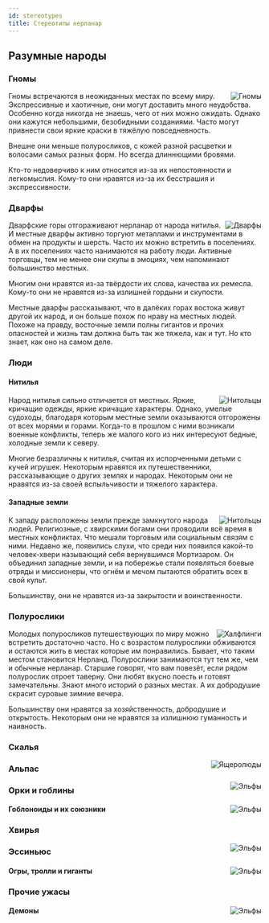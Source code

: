 ```yaml
---
id: stereotypes
title: Стереотипы нерланар
---
```


## Разумные народы

### Гномы

<div class="div-with-image">
<img alt="Гномы" src="/img/ancestry/gnome.png" align="right" class="anc-img"/>

Гномы встречаются в неожиданных местах по всему миру. Экспрессивные и хаотичные, они могут доставить много неудобства. Особенно когда никогда не знаешь, чего от них можно ожидать. Однако они кажутся небольшими, безобидными созданиями. Часто могут привнести свои яркие краски в тяжёлую повседневность.

Внешне они меньше полуросликов, с кожей разной расцветки и волосами самых разных форм. Но всегда длиннющими бровями.

Кто-то недоверчиво к ним относится из-за их непостоянности и легкомыслия. Кому-то они нравятся из-за их бесстрашия и экспрессивности.

</div>

### Дварфы

<div class="div-with-image">
<img alt="Дварфы" src="/img/ancestry/dwarf1.png" align="right" class="anc-img"/>

Дварфские горы отгораживают нерланар от народа нитилья. И местные дварфы активно торгуют металлами и инструментами в обмен на продукты и шерсть. Часто их можно встретить в поселениях. А в их поселениях часто нанимаются на работу люди. Активные торговцы, тем не менее они скупы в эмоциях, чем напоминают большинство местных.

Многим они нравятся из-за твёрдости их слова, качества их ремесла. Кому-то они не нравятся из-за излишней гордыни и скупости.

Местные дварфы рассказывают, что в далёких горах востока живут другой их народ, и он больше похож по нраву на местных людей. Похоже на правду, восточные земли полны гигантов и прочих опасностей и жизнь там должна быть так же тяжела, как и тут. Но кто знает, как оно на самом деле.

</div>

### Люди

#### Нитилья

<div class="div-with-image">
<img alt="Нитольцы" src="/img/ancestry/nithel.png" align="right" class="anc-img"/>

Народ нитилья сильно отличается от местных. Яркие, кричащие одежды, яркие кричащие характеры. Однако, умелые судоходы, благодаря которым местные земли оказываются отгорожены от всех морями и горами. Когда-то в прошлом с ними возникали военные конфликты, теперь же малого кого из них интересуют бедные, холодные земли к северу.

Многие безразличны к нитилья, считая их испорченными детьми с кучей игрушек. Некоторым нравятся их путешественники, рассказывающие о других землях и народах. Некоторым они не нравятся из-за своей вспыльчивости и тяжелого характера.

</div>

#### Западные земли

<div class="div-with-image">
<img alt="Нитольцы" src="/img/ancestry/human-west.png" align="right" class="anc-img"/>

К западу расположены земли прежде замкнутого народа людей. Религиозные, с хвирскими богами они проводили всё время в местных конфликтах. Что мешали торговым или социальным связям с ними. Недавно же, появились слухи, что среди них появился какой-то человек-хвери называющий себя вернувшимся Мортизаром. Он объединил западные земли, и на побережье стали появляться боевые отряды и миссионеры, что огнём и мечом пытаются обратить всех в свой культ.

Большинству, они не нравятся из-за закрытости и воинственности.

</div>

### Полурослики

<div class="div-with-image">
<img alt="Халфлинги" src="/img/ancestry/halfling.png" align="right" class="anc-img"/>

Молодых полуросликов путешествующих по миру можно встретить достаточно часто. Но с возрастом полурослики обживаются и остаются жить в местах которые им понравились. Бывает, что таким местом становится Нерланд. Полурослики занимаются тут тем же, чем и обычные нерланар. Старшие говорят, что вам повезёт, если рядом полурослик отроет таверну. Они любят вкусно поесть и готовят замечательны. Знают много историй о разных местах. А их добродушие скрасит суровые зимние вечера.

Большинству они нравятся за хозяйственность, добродушие и открытость. Некоторым они не нравятся за излишнюю гуманность и наивность.

</div>

### Скалья

<div class="div-with-image">
<img alt="Ящеролюды" src="/img/ancestry/lizard.png" align="right" class="anc-img"/>

</div>

<!-- ### Солтья -->

### Альпас

<div class="div-with-image">
<img alt="Эльфы" src="/img/ancestry/elf.png" align="right" class="anc-img"/>

</div>

### Орки и гоблины

<div class="div-with-image">
<img alt="Эльфы" src="/img/ancestry/ork.png" align="right" class="anc-img"/>

#### Гоблоноиды и их союзники

</div>

### Хвирья

<div class="div-with-image">
<img alt="Эльфы" src="/img/ancestry/queran.png" align="right" class="anc-img"/>

</div>

### Эссиньюс

<div class="div-with-image">
<img alt="Эльфы" src="/img/ancestry/giant.png" align="right" class="anc-img"/>

#### Огры, тролли и гиганты

</div>

### Прочие ужасы

<div class="div-with-image">
<img alt="Эльфы" src="/img/ancestry/demon.png" align="right" class="anc-img"/>

#### Демоны

</div>
